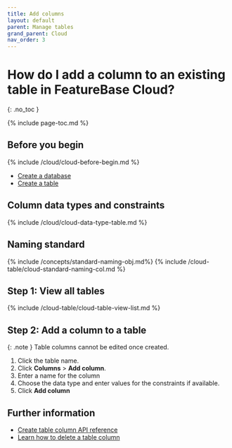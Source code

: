 ```yaml
---
title: Add columns
layout: default
parent: Manage tables
grand_parent: Cloud
nav_order: 3
---
```


# How do I add a column to an existing table in FeatureBase Cloud?
{: .no_toc }

{% include page-toc.md %}

## Before you begin

{% include /cloud/cloud-before-begin.md %}
* [Create a database](/docs/cloud/cloud-databases/cloud-db-create-custom)
* [Create a table](/docs/cloud/cloud-tables/cloud-table-create)

## Column data types and constraints

{% include /cloud/cloud-data-type-table.md %}

## Naming standard

{% include /concepts/standard-naming-obj.md%}
{% include /cloud-table/cloud-standard-naming-col.md %}

## Step 1: View all tables

{% include /cloud-table/cloud-table-view-list.md %}

## Step 2: Add a column to a table

{: .note }
Table columns cannot be edited once created.

1. Click the table name.
2. Click **Columns** > **Add column**.
3. Enter a name for the column
4. Choose the data type and enter values for the constraints if available.
5. Click **Add column**

## Further information

* [Create table column API reference](https://api-docs-featurebase-cloud.redoc.ly/latest#operation/createTableColumn)
* [Learn how to delete a table column](/docs/cloud/cloud-tables/cloud-table-delete-column)
